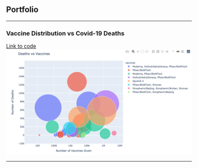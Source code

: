 ## Portfolio

---

### Vaccine Distribution vs Covid-19 Deaths

[Link to code](/https://github.com/Ken-Freeman/vaccine_distribution.git)
<img src="/images/bubgraph.jpeg?raw=true/"/>

---
